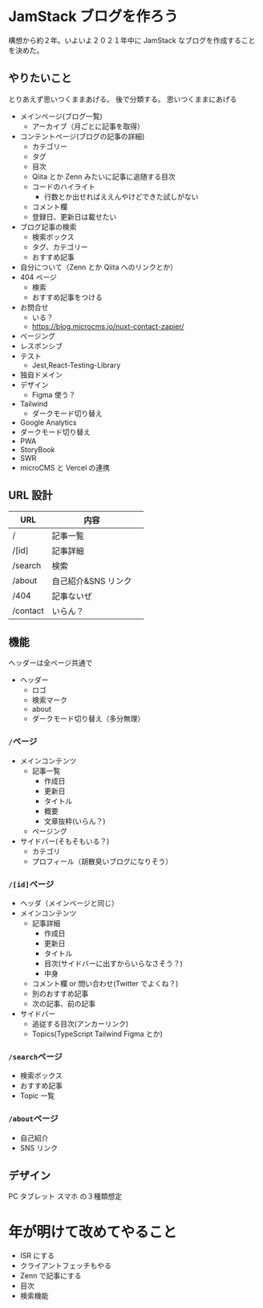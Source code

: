 # JamStack ブログを作ろう

構想から約２年。いよいよ２０２１年中に JamStack なブログを作成することを決めた。

## やりたいこと

とりあえず思いつくままあげる。
後で分類する。
思いつくままにあげる

- メインページ(ブログ一覧)
  - アーカイブ（月ごとに記事を取得）
- コンテントページ(ブログの記事の詳細)
  - カテゴリー
  - タグ
  - 目次
  - Qiita とか Zenn みたいに記事に追随する目次
  - コードのハイライト
    - 行数とか出せればええんやけどできた試しがない
  - コメント欄
  - 登録日、更新日は載せたい
- ブログ記事の検索
  - 検索ボックス
  - タグ、カテゴリー
  - おすすめ記事
- 自分について（Zenn とか Qiita へのリンクとか）
- 404 ページ
  - 検索
  - おすすめ記事をつける
- お問合せ
  - いる？
  - https://blog.microcms.io/nuxt-contact-zapier/
- ページング
- レスポンシブ
- テスト
  - Jest,React-Testing-Library
- 独自ドメイン
- デザイン
  - Figma 使う？
- Tailwind
  - ダークモード切り替え
- Google Analytics
- ダークモード切り替え
- PWA
- StoryBook
- SWR
- microCMS と Vercel の連携

## URL 設計

| URL      | 内容                |     |
| -------- | ------------------- | --- |
| /        | 記事一覧            |     |
| /[id]    | 記事詳細            |     |
| /search  | 検索                |     |
| /about   | 自己紹介&SNS リンク |     |
| /404     | 記事ないぜ          |     |
| /contact | いらん？            |     |

## 機能

ヘッダーは全ページ共通で

- ヘッダー
  - ロゴ
  - 検索マーク
  - about
  - ダークモード切り替え（多分無理）

### `/`ページ

- メインコンテンツ
  - 記事一覧
    - 作成日
    - 更新日
    - タイトル
    - 概要
    - 文章抜粋(いらん？)
  - ページング
- サイドバー(そもそもいる？)
  - カテゴリ
  - プロフィール（胡散臭いブログになりそう）

### `/[id]`ページ

- ヘッダ（メインページと同じ）
- メインコンテンツ
  - 記事詳細
    - 作成日
    - 更新日
    - タイトル
    - 目次(サイドバーに出すからいらなさそう？)
    - 中身
  - コメント欄 or 問い合わせ(Twitter でよくね？)
  - 別のおすすめ記事
  - 次の記事、前の記事
- サイドバー
  - 追従する目次(アンカーリンク)
  - Topics(TypeScript Tailwind Figma とか)

### `/search`ページ

- 検索ボックス
- おすすめ記事
- Topic 一覧

### `/about`ページ

- 自己紹介
- SNS リンク

## デザイン

PC
タブレット
スマホ
の３種類想定

# 年が明けて改めてやること

- ISR にする
- クライアントフェッチもやる
- Zenn で記事にする
- 目次
- 検索機能
